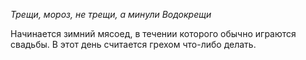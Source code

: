_Трещи, мороз, не трещи, а минули Водокрещи_

Начинается зимний мясоед, в течении которого обычно играются свадьбы. В этот день считается грехом что-либо делать.